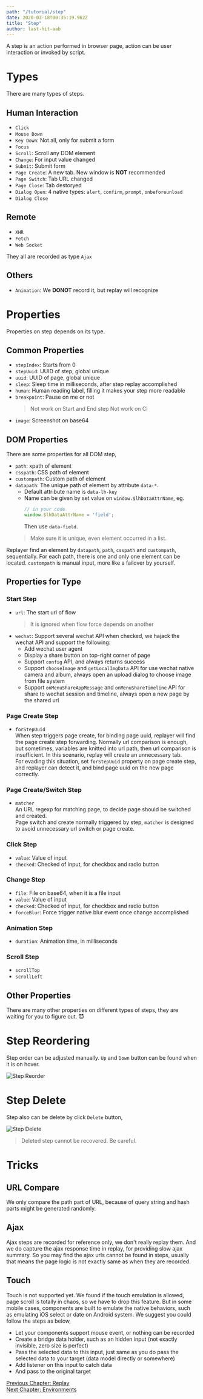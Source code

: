 ```yaml
---
path: "/tutorial/step"
date: 2020-03-18T00:35:19.962Z
title: "Step"
author: last-hit-aab
---
```


<p class="sub-title">A step is an action performed in browser page, action can be user interaction or invoked by script.</p>

# Types
There are many types of steps.

## Human Interaction
- `Click`
- `Mouse Down`
- `Key Down`: Not all, only for submit a form
- `Focus`
- `Scroll`: Scroll any DOM element
- `Change`: For input value changed
- `Submit`: Submit form
- `Page Create`: A new tab. New window is **NOT** recommended
- `Page Switch`: Tab URL changed
- `Page Close`: Tab destoryed
- `Dialog Open`: 4 native types: `alert`, `confirm`, `prompt`, `onbeforeunload`
- `Dialog Close`

## Remote
- `XHR`
- `Fetch`
- `Web Socket`

They all are recorded as type `Ajax`

## Others
- `Animation`: We **DONOT** record it, but replay will recognize

# Properties
Properties on step depends on its type.

## Common Properties
- `stepIndex`: Starts from 0
- `stepUuid`: UUID of step, global unique
- `uuid`: UUID of page, global unique
- `sleep`: Sleep time in milliseconds, after step replay accomplished
- `human`: Human reading label, filling it makes your step more readable
- `breakpoint`: Pause on me or not
	> Not work on Start and End step
	> Not work on CI
- `image`: Screenshot on base64

## DOM Properties
There are some properties for all DOM step,

- `path`: xpath of element
- `csspath`: CSS path of element
- `custompath`: Custom path of element
- `datapath`: The unique path of element by attribute `data-*`.
    - Default attribute name is `data-lh-key`
    - Name can be given by set value on `window.$lhDataAttrName`, eg.
        ```javascript
        // in your code
        window.$lhDataAttrName = 'field';
        ```
      Then use `data-field`.
    > Make sure it is unique, even element occurred in a list.

Replayer find an element by `datapath`, `path`, `csspath` and `custompath`, sequentially. For each path, there is one and only one element can be located. `custompath` is manual input, more like a failover by yourself.

## Properties for Type
### Start Step
- `url`: The start url of flow
	> It is ignored when flow force depends on another
- `wechat`: Support several wechat API when checked, we hajack the wechat API and support the following:
	- Add wechat user agent
	- Display a share button on top-right corner of page
	- Support `config` API, and always returns success
	- Support `chooseImage` and `getLocalImgData` API for use wechat native camera and album, always open an upload dialog to choose image from file system
	- Support `onMenuShareAppMessage` and `onMenuShareTimeline` API for share to wechat session and timeline, always open a new page by the shared url

### Page Create Step
- `forStepUuid`  
	When step triggers page create, for binding page uuid, replayer will find the page create step forwarding. Normally url comparison is enough, but sometimes, variables are knitted into url path, then url comparison is insufficient. In this scenario, replay will create an unnecessary tab.  
	For evading this situation, set `forStepUuid` property on page create step, and replayer can detect it, and bind page uuid on the new page correctly.

### Page Create/Switch Step
- `matcher`  
    An URL regexp for matching page, to decide page should be switched and created.  
    Page switch and create normally triggered by step, `matcher` is designed to avoid unnecessary url switch or page create.

### Click Step
- `value`: Value of input
- `checked`: Checked of input, for checkbox and radio button

### Change Step
- `file`: File on base64, when it is a file input
- `value`: Value of input
- `checked`: Checked of input, for checkbox and radio button
- `forceBlur`: Force trigger native blur event once change accomplished

### Animation Step
- `duration`: Animation time, in milliseconds

### Scroll Step
- `scrollTop`
- `scrollLeft`

## Other Properties
There are many other properties on different types of steps, they are waiting for you to figure out. 😈

# Step Reordering
Step order can be adjusted manually. `Up` and `Down` button can be found when it is on hover.

![Step Reorder](./step-reorder.png)

# Step Delete
Step also can be delete by click `Delete` button,

![Step Delete](./step-delete.png)

> Deleted step cannot be recovered. Be careful.

# Tricks
## URL Compare
We only compare the path part of URL, because of query string and hash parts might be generated randomly.

## Ajax
Ajax steps are recorded for reference only, we don't really replay them. And we do capture the ajax response time in replay, for providing slow ajax summary. So you may find the ajax urls cannot be found in steps, usually that means the page logic is not exactly same as when they are recorded.

## Touch
Touch is not supported yet. We found if the touch emulation is allowed, page scroll is totally in chaos, so we have to drop this feature. But in some mobile cases, components are built to emulate the native behaviors, such as emulating iOS select or date on Android system. We suggest you could follow the steps as below,
- Let your components support mouse event, or nothing can be recorded
- Create a bridge data holder, such as an hidden input (not exactly invisible, zero size is perfect)
- Pass the selected data to this input, just same as you do pass the selected data to your target (data model directly or somewhere)
- Add listener on this input to catch data
- And pass to the original target

<div class="doc-page-links">
	<div>
		<a href="/tutorial/do-replay/">Previous Chapter: Replay</a>
	</div>
	<div>
		<a href="/tutorial/env-settings/">Next Chapter: Environments</a>
	</div>
</div>
